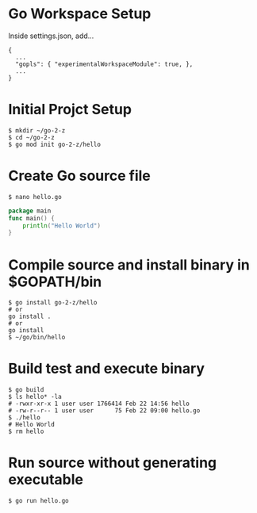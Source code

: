 # Go Workspace Setup
Inside settings.json, add...
```code
{
  ...
  "gopls": { "experimentalWorkspaceModule": true, },
  ...
}
```
# Initial Projct Setup
```console
$ mkdir ~/go-2-z
$ cd ~/go-2-z
$ go mod init go-2-z/hello
```
# Create Go source file
```console
$ nano hello.go
```
```go
package main
func main() {
    println("Hello World")
}
```
# Compile source and install binary in $GOPATH/bin
```console
$ go install go-2-z/hello
# or
go install .
# or
go install
$ ~/go/bin/hello
```
# Build test and execute binary
```console
$ go build
$ ls hello* -la
# -rwxr-xr-x 1 user user 1766414 Feb 22 14:56 hello
# -rw-r--r-- 1 user user      75 Feb 22 09:00 hello.go
$ ./hello
# Hello World
$ rm hello
```
# Run source without generating executable
```console
$ go run hello.go
```
